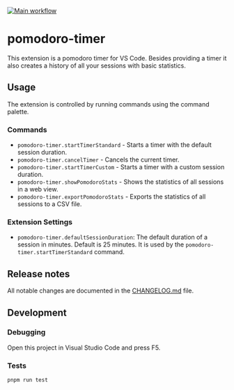 [![Main workflow](https://github.com/PatrikTrefil/pomodoro-timer-vscode/actions/workflows/main.yml/badge.svg)](https://github.com/PatrikTrefil/pomodoro-timer-vscode/actions/workflows/main.yml)

# pomodoro-timer

This extension is a pomodoro timer for VS Code. Besides providing a timer it
also creates a history of all your sessions with basic statistics.

## Usage

The extension is controlled by running commands using the command palette.

### Commands

- `pomodoro-timer.startTimerStandard` - Starts a timer with the default session
  duration.
- `pomodoro-timer.cancelTimer` - Cancels the current timer.
- `pomodoro-timer.startTimerCustom` - Starts a timer with a custom session
  duration.
- `pomodoro-timer.showPomodoroStats` - Shows the statistics of all sessions in a
  web view.
- `pomodoro-timer.exportPomodoroStats` - Exports the statistics of all sessions
  to a CSV file.

### Extension Settings

- `pomodoro-timer.defaultSessionDuration`: The default duration of a session in
  minutes. Default is 25 minutes. It is used by the
  `pomodoro-timer.startTimerStandard` command.

## Release notes

All notable changes are documented in the [CHANGELOG.md](CHANGELOG.md) file.

## Development

### Debugging

Open this project in Visual Studio Code and press F5.

### Tests

```
pnpm run test
```
